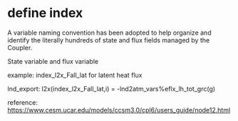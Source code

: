# define index
  A variable naming convention has been adopted to help organize and identify the literally hundreds of state and flux fields managed by the Coupler. 
  
  State variable and flux variable
 
  example: index_l2x_Fall_lat for latent heat flux
 
  lnd_export: l2x(index_l2x_Fall_lat,i)    = -lnd2atm_vars%eflx_lh_tot_grc(g)

reference: https://www.cesm.ucar.edu/models/ccsm3.0/cpl6/users_guide/node12.html
